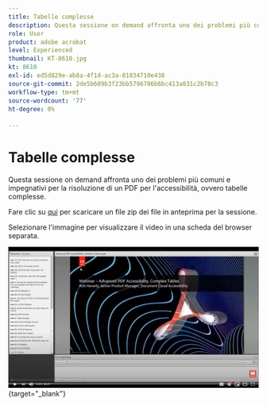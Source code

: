```yaml
---
title: Tabelle complesse
description: Questa sessione on demand affronta uno dei problemi più comuni e impegnativi per la risoluzione di un PDF per l'accessibilità, ovvero tabelle complesse
role: User
product: adobe acrobat
level: Experienced
thumbnail: KT-8610.jpg
kt: 8610
exl-id: ed5d829e-ab8a-4f1d-ac3a-81034710e438
source-git-commit: 2de5b609b3f23bb5796786b6bc413a831c2b78c3
workflow-type: tm+mt
source-wordcount: '77'
ht-degree: 0%

---
```


# Tabelle complesse

Questa sessione on demand affronta uno dei problemi più comuni e impegnativi per la risoluzione di un PDF per l&#39;accessibilità, ovvero tabelle complesse.

Fare clic su [qui](../assets/accessibilitysession3.zip) per scaricare un file zip dei file in anteprima per la sessione.

Selezionare l&#39;immagine per visualizzare il video in una scheda del browser separata.

[![Sessione 3 Video](../assets/Accessibilitysession3_YT.png)](https://youtu.be/kcM_jyHGd6Y){target=&quot;_blank&quot;}
